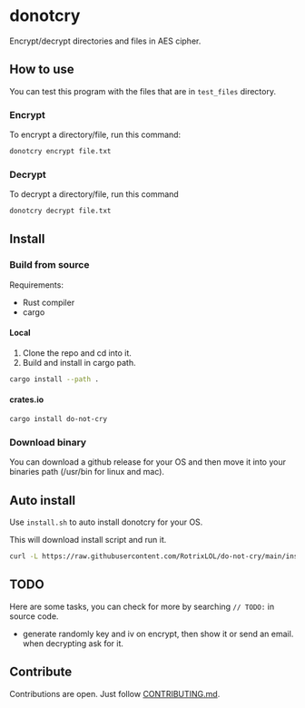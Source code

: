 # donotcry

Encrypt/decrypt directories and files in AES cipher.

## How to use

You can test this program with the files that are in `test_files` directory.

### Encrypt

To encrypt a directory/file, run this command:

```sh
donotcry encrypt file.txt
```

### Decrypt

To decrypt a directory/file, run this command

```sh
donotcry decrypt file.txt
```

## Install

### Build from source

Requirements:

- Rust compiler
- cargo

#### Local

1. Clone the repo and cd into it.
2. Build and install in cargo path.

```sh
cargo install --path .
```

#### crates.io

```sh
cargo install do-not-cry
```

### Download binary

You can download a github release for your OS and then move it into your binaries path (/usr/bin for linux and mac).

## Auto install

Use `install.sh` to auto install donotcry for your OS.

This will download install script and run it.

```sh
curl -L https://raw.githubusercontent.com/RotrixLOL/do-not-cry/main/install.sh | sh
```

## TODO

Here are some tasks, you can check for more by searching `// TODO:` in source code.

- generate randomly key and iv on encrypt, then show it or send an email. when decrypting ask for it.

## Contribute

Contributions are open. Just follow [CONTRIBUTING.md](CONTRIBUTING.md).
